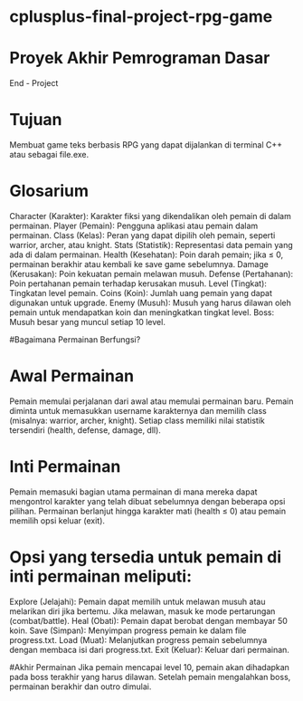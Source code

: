 # cplusplus-final-project-rpg-game

# Proyek Akhir Pemrograman Dasar
End - Project

# Tujuan
Membuat game teks berbasis RPG yang dapat dijalankan di terminal C++ atau sebagai file.exe.

# Glosarium
Character (Karakter): Karakter fiksi yang dikendalikan oleh pemain di dalam permainan.
Player (Pemain): Pengguna aplikasi atau pemain dalam permainan.
Class (Kelas): Peran yang dapat dipilih oleh pemain, seperti warrior, archer, atau knight.
Stats (Statistik): Representasi data pemain yang ada di dalam permainan.
Health (Kesehatan): Poin darah pemain; jika ≤ 0, permainan berakhir atau kembali ke save game sebelumnya.
Damage (Kerusakan): Poin kekuatan pemain melawan musuh.
Defense (Pertahanan): Poin pertahanan pemain terhadap kerusakan musuh.
Level (Tingkat): Tingkatan level pemain.
Coins (Koin): Jumlah uang pemain yang dapat digunakan untuk upgrade.
Enemy (Musuh): Musuh yang harus dilawan oleh pemain untuk mendapatkan koin dan meningkatkan tingkat level.
Boss: Musuh besar yang muncul setiap 10 level.

#Bagaimana Permainan Berfungsi?

# Awal Permainan
Pemain memulai perjalanan dari awal atau memulai permainan baru. Pemain diminta untuk memasukkan username karakternya dan memilih class (misalnya: warrior, archer, knight). Setiap class memiliki nilai statistik tersendiri (health, defense, damage, dll).

# Inti Permainan
Pemain memasuki bagian utama permainan di mana mereka dapat mengontrol karakter yang telah dibuat sebelumnya dengan beberapa opsi pilihan. Permainan berlanjut hingga karakter mati (health ≤ 0) atau pemain memilih opsi keluar (exit).

# Opsi yang tersedia untuk pemain di inti permainan meliputi:
Explore (Jelajahi): Pemain dapat memilih untuk melawan musuh atau melarikan diri jika bertemu. Jika melawan, masuk ke mode pertarungan (combat/battle).
Heal (Obati): Pemain dapat berobat dengan membayar 50 koin.
Save (Simpan): Menyimpan progress pemain ke dalam file progress.txt.
Load (Muat): Melanjutkan progress pemain sebelumnya dengan membaca isi dari progress.txt.
Exit (Keluar): Keluar dari permainan.

#Akhir Permainan
Jika pemain mencapai level 10, pemain akan dihadapkan pada boss terakhir yang harus dilawan.
Setelah pemain mengalahkan boss, permainan berakhir dan outro dimulai.
